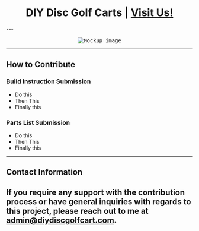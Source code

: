 <h1 align=center>DIY Disc Golf Carts | <a href="https://www.diydiscgolfcart.com/" rel="nofollow">Visit Us!</a></h1>
---

<p align="center">
  <kbd><img src="https://user-images.githubusercontent.com/21258296/114303440-bfc0ae80-9aeb-11eb-8cfa-48a4bb385a6d.png" alt="Mockup image" title="Mockup"/></kbd>
</p>

---

## How to Contribute

### Build Instruction Submission
-   Do this
-   Then This
-   Finally this

### Parts List Submission
-   Do this
-   Then This
-   Finally this


---

## Contact Information

If you require any support with the contribution process or have general inquiries with regards to this project, please reach out to me at admin@diydiscgolfcart.com.
---
